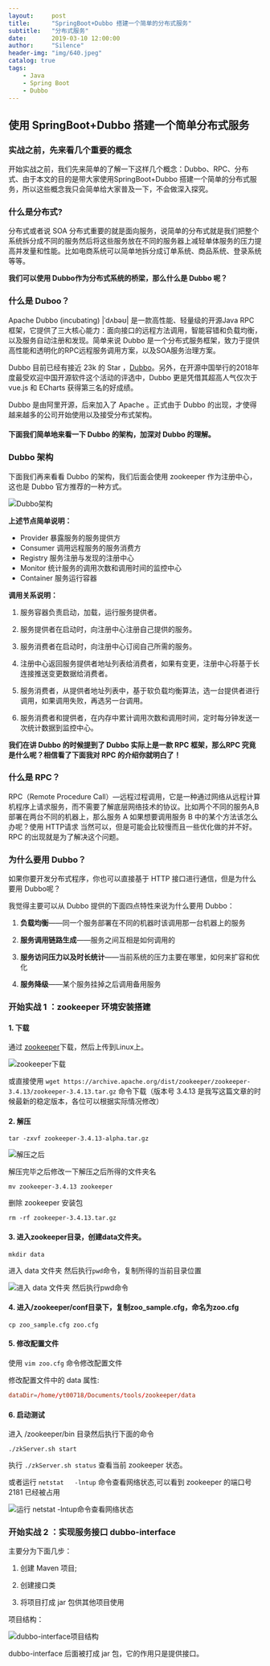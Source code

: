 ```yaml
---
layout:     post
title:      "SpringBoot+Dubbo 搭建一个简单的分布式服务"
subtitle:   "分布式服务"
date:       2019-03-10 12:00:00
author:     "Silence"
header-img: "img/640.jpeg"
catalog: true
tags:
    - Java
    - Spring Boot
    - Dubbo
---
```



## 使用 SpringBoot+Dubbo 搭建一个简单分布式服务

### 实战之前，先来看几个重要的概念

开始实战之前，我们先来简单的了解一下这样几个概念：Dubbo、RPC、分布式、由于本文的目的是带大家使用SpringBoot+Dubbo 搭建一个简单的分布式服务，所以这些概念我只会简单给大家普及一下，不会做深入探究。

### 什么是分布式?

分布式或者说 SOA 分布式重要的就是面向服务，说简单的分布式就是我们把整个系统拆分成不同的服务然后将这些服务放在不同的服务器上减轻单体服务的压力提高并发量和性能。比如电商系统可以简单地拆分成订单系统、商品系统、登录系统等等。

__我们可以使用 Dubbo作为分布式系统的桥梁，那么什么是 Dubbo 呢？__

### 什么是 Duboo？

Apache Dubbo (incubating) |ˈdʌbəʊ| 是一款高性能、轻量级的开源Java RPC 框架，它提供了三大核心能力：面向接口的远程方法调用，智能容错和负载均衡，以及服务自动注册和发现。简单来说 Dubbo 是一个分布式服务框架，致力于提供高性能和透明化的RPC远程服务调用方案，以及SOA服务治理方案。

Dubbo 目前已经有接近 23k 的 Star ，[Dubbo](https://github.com/apache/incubator-dubbo)。另外，在开源中国举行的2018年度最受欢迎中国开源软件这个活动的评选中，Dubbo 更是凭借其超高人气仅次于 vue.js 和 ECharts 获得第三名的好成绩。

Dubbo 是由阿里开源，后来加入了 Apache 。正式由于 Dubbo 的出现，才使得越来越多的公司开始使用以及接受分布式架构。

#### 下面我们简单地来看一下 Dubbo 的架构，加深对 Dubbo 的理解。


### Dubbo 架构

下面我们再来看看 Dubbo 的架构，我们后面会使用 zookeeper 作为注册中心，这也是 Dubbo 官方推荐的一种方式。

![Dubbo架构](/img/dubbo.jpeg)

__上述节点简单说明：__

* Provider 暴露服务的服务提供方  
* Consumer 调用远程服务的服务消费方  
* Registry 服务注册与发现的注册中心  
* Monitor 统计服务的调用次数和调用时间的监控中心  
* Container 服务运行容器  

__调用关系说明：__

1. 服务容器负责启动，加载，运行服务提供者。

1. 服务提供者在启动时，向注册中心注册自己提供的服务。

1. 服务消费者在启动时，向注册中心订阅自己所需的服务。

1. 注册中心返回服务提供者地址列表给消费者，如果有变更，注册中心将基于长连接推送变更数据给消费者。

1. 服务消费者，从提供者地址列表中，基于软负载均衡算法，选一台提供者进行调用，如果调用失败，再选另一台调用。

1. 服务消费者和提供者，在内存中累计调用次数和调用时间，定时每分钟发送一次统计数据到监控中心。

__我们在讲 Dubbo 的时候提到了 Dubbo 实际上是一款 RPC 框架，那么RPC 究竟是什么呢？相信看了下面我对 RPC 的介绍你就明白了！__


### 什么是 RPC？

RPC（Remote Procedure Call）—远程过程调用，它是一种通过网络从远程计算机程序上请求服务，而不需要了解底层网络技术的协议。比如两个不同的服务A,B部署在两台不同的机器上，那么服务 A 如果想要调用服务 B 中的某个方法该怎么办呢？使用 HTTP请求 当然可以，但是可能会比较慢而且一些优化做的并不好。 RPC 的出现就是为了解决这个问题。

### 为什么要用 Dubbo？

如果你要开发分布式程序，你也可以直接基于 HTTP 接口进行通信，但是为什么要用 Dubbo呢？

我觉得主要可以从 Dubbo 提供的下面四点特性来说为什么要用 Dubbo：

1. __负载均衡__——同一个服务部署在不同的机器时该调用那一台机器上的服务

1. __服务调用链路生成__——服务之间互相是如何调用的

1. __服务访问压力以及时长统计__——当前系统的压力主要在哪里，如何来扩容和优化

1. __服务降级__——某个服务挂掉之后调用备用服务


### 开始实战 1 ：zookeeper 环境安装搭建


#### 1. 下载

通过 [zookeeper](http://mirror.bit.edu.cn/apache/zookeeper/)下载，然后上传到Linux上。

![zookeeper下载](/img/zookeeper.png)

或直接使用 `wget https://archive.apache.org/dist/zookeeper/zookeeper-3.4.13/zookeeper-3.4.13.tar.gz` 命令下载（版本号 3.4.13 是我写这篇文章的时候最新的稳定版本，各位可以根据实际情况修改）

#### 2. 解压

```shell
tar -zxvf zookeeper-3.4.13-alpha.tar.gz
```
![解压之后](/img/69553556.png)

解压完毕之后修改一下解压之后所得的文件夹名

```shell
mv zookeeper-3.4.13 zookeeper
```

删除 zookeeper 安装包

```shell
rm -rf zookeeper-3.4.13.tar.gz
``` 

#### 3. 进入zookeeper目录，创建data文件夹。

```shell
mkdir data
```

进入  data 文件夹 然后执行`pwd`命令，复制所得的当前目录位置

![进入  data 文件夹 然后执行pwd命令](/img/88358291.png)

#### 4.  进入/zookeeper/conf目录下，复制zoo_sample.cfg，命名为zoo.cfg

```shell
cp zoo_sample.cfg zoo.cfg
```

#### 5. 修改配置文件

使用 `vim zoo.cfg` 命令修改配置文件


修改配置文件中的 data 属性:

```conf
dataDir=/home/yt00718/Documents/tools/zookeeper/data
```


#### 6. 启动测试

进入 /zookeeper/bin 目录然后执行下面的命令

```shell
./zkServer.sh start
```

执行 `./zkServer.sh status` 查看当前 zookeeper 状态。

或者运行 `netstat   -lntup` 命令查看网络状态,可以看到 zookeeper 的端口号 2181 已经被占用

![运行 netstat   -lntup命令查看网络状态](/img/91151305.png)


### 开始实战 2 ：实现服务接口 dubbo-interface

主要分为下面几步：

1. 创建 Maven 项目;

2. 创建接口类

3. 将项目打成 jar 包供其他项目使用

项目结构： 

![dubbo-interface项目结构](/img/96213.png)

dubbo-interface 后面被打成 jar 包，它的作用只是提供接口。
